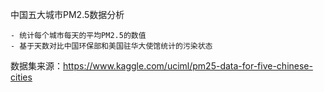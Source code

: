 
中国五大城市PM2.5数据分析

    - 统计每个城市每天的平均PM2.5的数值
    - 基于天数对比中国环保部和美国驻华大使馆统计的污染状态
数据集来源：https://www.kaggle.com/uciml/pm25-data-for-five-chinese-cities
